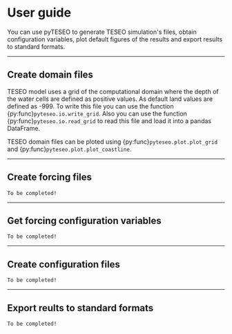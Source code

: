 # User guide
You can use pyTESEO to generate TESEO simulation's files, obtain configuration variables, plot default figures of the results and export results to standard formats.

---

## Create domain files
TESEO model uses a grid of the computational domain where the depth of the water cells are defined as positive values. As default land values are defined as -999. To write this file you can use the function {py:func}`pyteseo.io.write_grid`. Also you can use the function {py:func}`pyteseo.io.read_grid` to read this file and load it into a pandas DataFrame.

TESEO domain files can be ploted using {py:func}`pyteseo.plot.plot_grid` and {py:func}`pyteseo.plot.plot_coastline`.

---

## Create forcing files
```{warning}
To be completed!
```

---

## Get forcing configuration variables
```{warning}
To be completed!
```

---

## Create configuration files
```{warning}
To be completed!
```

---

## Export reults to standard formats
```{warning}
To be completed!
```
